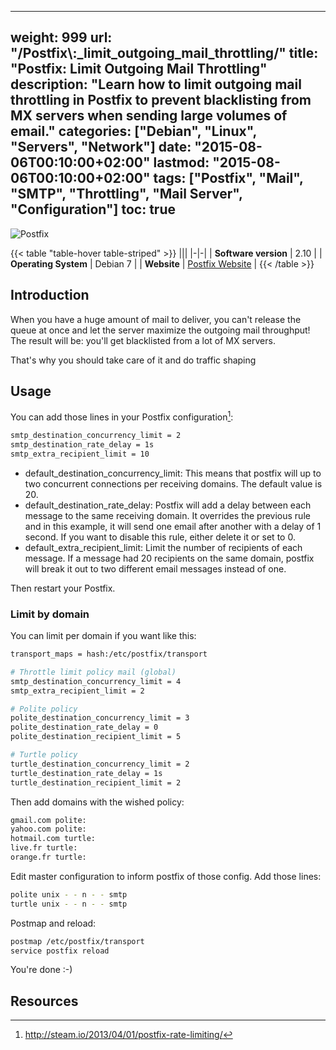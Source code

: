 
---
weight: 999
url: "/Postfix\\:_limit_outgoing_mail_throttling/"
title: "Postfix: Limit Outgoing Mail Throttling"
description: "Learn how to limit outgoing mail throttling in Postfix to prevent blacklisting from MX servers when sending large volumes of email."
categories: ["Debian", "Linux", "Servers", "Network"]
date: "2015-08-06T00:10:00+02:00"
lastmod: "2015-08-06T00:10:00+02:00"
tags: ["Postfix", "Mail", "SMTP", "Throttling", "Mail Server", "Configuration"]
toc: true
---

![Postfix](/images/postfix_logo.avif)

{{< table "table-hover table-striped" >}}
|||
|-|-|
| **Software version** | 2.10 |
| **Operating System** | Debian 7 |
| **Website** | [Postfix Website](https://www.postfix.org/) |
{{< /table >}}

## Introduction

When you have a huge amount of mail to deliver, you can't release the queue at once and let the server maximize the outgoing mail throughput! The result will be: you'll get blacklisted from a lot of MX servers.

That's why you should take care of it and do traffic shaping

## Usage

You can add those lines in your Postfix configuration[^1]:

```bash
smtp_destination_concurrency_limit = 2
smtp_destination_rate_delay = 1s
smtp_extra_recipient_limit = 10
```

* default_destination_concurrency_limit: This means that postfix will up to two concurrent connections per receiving domains. The default value is 20.
* default_destination_rate_delay: Postfix will add a delay between each message to the same receiving domain. It overrides the previous rule and in this example, it will send one email after another with a delay of 1 second. If you want to disable this rule, either delete it or set to 0.
* default_extra_recipient_limit: Limit the number of recipients of each message. If a message had 20 recipients on the same domain, postfix will break it out to two different email messages instead of one.

Then restart your Postfix.

### Limit by domain

You can limit per domain if you want like this:

```bash
transport_maps = hash:/etc/postfix/transport

# Throttle limit policy mail (global)
smtp_destination_concurrency_limit = 4
smtp_extra_recipient_limit = 2

# Polite policy
polite_destination_concurrency_limit = 3
polite_destination_rate_delay = 0
polite_destination_recipient_limit = 5

# Turtle policy
turtle_destination_concurrency_limit = 2
turtle_destination_rate_delay = 1s
turtle_destination_recipient_limit = 2
```

Then add domains with the wished policy:

```bash
gmail.com polite:
yahoo.com polite:
hotmail.com turtle:
live.fr turtle:
orange.fr turtle:
```

Edit master configuration to inform postfix of those config. Add those lines:

```bash
polite unix - - n - - smtp
turtle unix - - n - - smtp
```

Postmap and reload:

```bash
postmap /etc/postfix/transport
service postfix reload
```

You're done :-)

## Resources

[^1]: http://steam.io/2013/04/01/postfix-rate-limiting/
